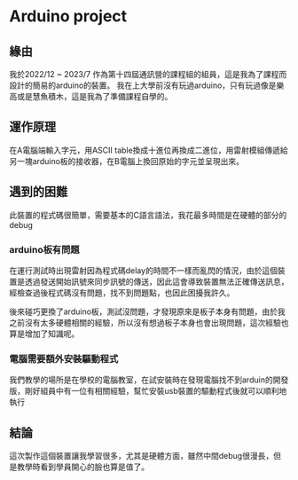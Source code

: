 Arduino project
===
## 緣由
我於2022/12 ~ 2023/7 作為第十四屆通訊營的課程組的組員，這是我為了課程而設計的簡易的arduino的裝置。
我在上大學前沒有玩過arduino，只有玩過像是樂高或是慧魚積木，這是我為了準備課程自學的。
## 運作原理
在A電腦端輸入字元，用ASCII table換成十進位再換成二進位，用雷射模組傳遞給另一塊arduino板的接收器，在B電腦上換回原始的字元並呈現出來。
## 遇到的困難
此裝置的程式碼很簡單，需要基本的C語言語法，我花最多時間是在硬體的部分的debug
### arduino板有問題
在運行測試時出現雷射因為程式碼delay的時間不一樣而亂閃的情況，由於這個裝置是透過發送開始訊號來同步訊號的傳送，因此這會導致裝置無法正確傳送訊息，經檢查過後程式碼沒有問題，找不到問題點，也因此困擾我許久。

後來碰巧更換了arduino板，測試沒問題，才發現原來是板子本身有問題，由於我之前沒有太多硬體相關的經驗，所以沒有想過板子本身也會出現問題，這次經驗也算是增加了知識呢。
### 電腦需要額外安裝驅動程式
我們教學的場所是在學校的電腦教室，在試安裝時在發現電腦找不到arduin的開發版，剛好組員中有一位有相關經驗，幫忙安裝usb裝置的驅動程式後就可以順利地執行
## 結論
這次製作這個裝置讓我學習很多，尤其是硬體方面，雖然中間debug很漫長，但是教學時看到學員開心的臉也算是值了。
